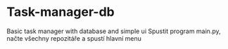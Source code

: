 # Task-manager-db
Basic task manager with database and simple ui
Spustit program main.py, načte všechny repozitáře a spustí hlavní menu
